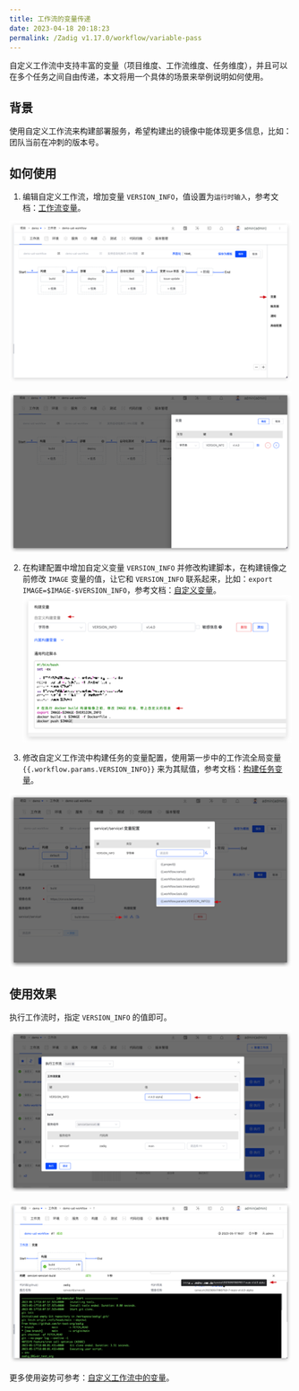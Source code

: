```yaml
---
title: 工作流的变量传递
date: 2023-04-18 20:18:23
permalink: /Zadig v1.17.0/workflow/variable-pass
---
```


自定义工作流中支持丰富的变量（项目维度、工作流维度、任务维度），并且可以在多个任务之间自由传递，本文将用一个具体的场景来举例说明如何使用。

## 背景

使用自定义工作流来构建部署服务，希望构建出的镜像中能体现更多信息，比如：团队当前在冲刺的版本号。

## 如何使用

1. 编辑自定义工作流，增加变量 `VERSION_INFO`，值设置为`运行时输入`，参考文档：[工作流变量](/Zadig%20v1.17.0/project/common-workflow/#工作流)。

![变量传递](./_images/var_pass_demo_3.png)

![变量传递](./_images/var_pass_demo_2.png)

2. 在构建配置中增加自定义变量 `VERSION_INFO` 并修改构建脚本，在构建镜像之前修改 `IMAGE` 变量的值，让它和 `VERSION_INFO` 联系起来，比如：`export IMAGE=$IMAGE-$VERSION_INFO`，参考文档：[自定义变量](/Zadig%20v1.17.0/project/build/#构建变量)。
![变量传递](./_images/var_pass_demo_1.png)

3. 修改自定义工作流中构建任务的变量配置，使用第一步中的工作流全局变量 <span v-pre>`{{.workflow.params.VERSION_INFO}}`</span> 来为其赋值，参考文档：[构建任务变量](/Zadig%20v1.17.0/project/common-workflow/#构建任务)。

![变量传递](./_images/var_pass_demo_4.png)

## 使用效果

执行工作流时，指定 `VERSION_INFO` 的值即可。

![变量传递](./_images/var_pass_demo_5.png)

![变量传递](./_images/var_pass_demo_6.png)


更多使用姿势可参考：[自定义工作流中的变量](/Zadig%20v1.17.0/project/common-workflow/#变量)。

<!-- TODO：在构建/测试/代码扫描中，设置输出变量，这个场景待补充 -->
